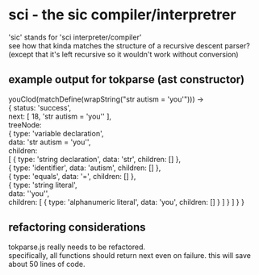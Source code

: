 # sci - the sic compiler/interpretrer
'sic' stands for 'sci interpreter/compiler'  
see how that kinda matches the structure of a recursive descent parser? (except that it's left recursive so it wouldn't work without conversion)
## example output for tokparse (ast constructor)
youClod(matchDefine(wrapString("str autism = 'you'"))) ->  
{ status: 'success',  
  next: [ 18, 'str autism = \'you\'' ],  
  treeNode:  
   { type: 'variable declaration',  
     data: 'str autism = \'you\'',  
     children:  
      [ { type: 'string declaration', data: 'str', children: [] },  
        { type: 'identifier', data: 'autism', children: [] },  
        { type: 'equals', data: '=', children: [] },  
        { type: 'string literal',  
          data: '\'you\'',  
          children: [ { type: 'alphanumeric literal', data: 'you', children: [] } ] } ] } }
## refactoring considerations
tokparse.js really needs to be refactored.  
specifically, all functions should return next even on failure. this will save about 50 lines of code.